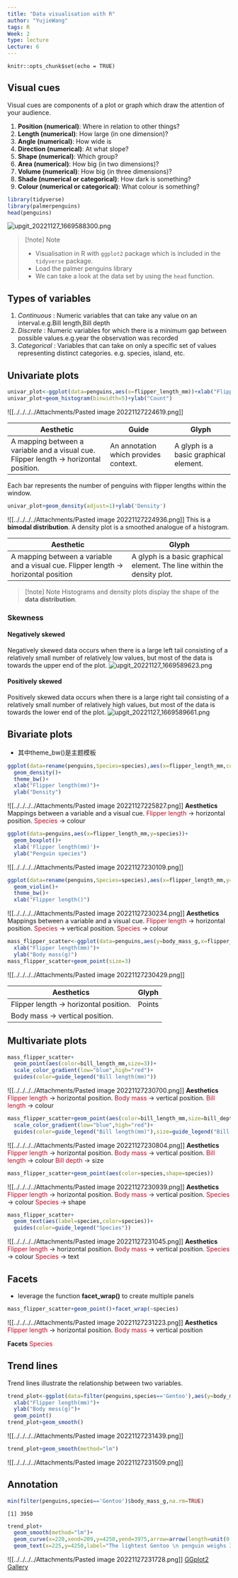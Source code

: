 ```yaml
---
title: "Data visualisation with R"
author: "YujieWang"
tags: R
Week: 2
type: lecture
Lecture: 6
---
```


```{r setup, include=FALSE}
knitr::opts_chunk$set(echo = TRUE)
```
## Visual cues
Visual cues are components of a plot or graph which draw the attention of your audience.
1. **Position (numerical)**: Where in relation to other things?
2. **Length (numerical)**: How large (in one dimension)?
3. **Angle (numerical)**: How wide is
4. **Direction (numerical)**: At what slope?
5. **Shape (numerical)**: Which group?
6. **Area (numerical)**: How big (in two dimensions)?
7. **Volume (numerical)**: How big (in three dimensions)?
8. **Shade (numerical or categorical)**: How dark is something?
9. **Colour (numerical or categorical)**: What colour is something?

```r
library(tidyverse)
library(palmerpenguins)
head(penguins)
```

![upgit_20221127_1669588300.png](https://raw.githubusercontent.com/RooNat/Myimages/main/2022/11/upgit_20221127_1669588300.png)

>[!note] Note
>- Visualisation in R with `ggplot2` package which is included in the `tidyverse` package.
>- Load the palmer penguins library
>- We can take a look at the data set by using the `head` function.

## Types of variables

1. *Continuous* : Numeric variables that can take any value on an interval.e.g.Bill length,Bill depth
2. *Discrete* : Numeric variables for which there is a minimum gap between possible values.e.g.year the observation was recorded
3. *Categorical* : Variables that can take on only a specific set of values representing distinct categories. 
	e.g. species, island, etc.

## Univariate plots

```r
univar_plot<-ggplot(data=penguins,aes(x=flipper_length_mm))+xlab("Flipper Length(mm)")
univar_plot+geom_histogram(binwidth=5)+ylab("Count")

```
![[../../../../Attachments/Pasted image 20221127224619.png]]

| Aesthetic                                                                            | Guide                                 | Glyph |
| ------------------------------------------------------------------------------------ | ------------------------------------- | ----- |
| A mapping between a variable and a visual cue. Flipper length → horizontal position. | An annotation which provides context. |   A glyph is a basic graphical element.    |

Each bar represents the number of penguins with flipper lengths within the window.

```r
univar_plot+geom_density(adjust=1)+ylab('Density')
```
![[../../../../Attachments/Pasted image 20221127224936.png]]
This is a **bimodal distribution**.
A density plot is a smoothed analogue of a histogram.

| Aesthetic | Glyph                                                                   |
| --------- | ----------------------------------------------------------------------- |
|  A mapping between a variable and a visual cue. Flipper length → horizontal position         | A glyph is a basic graphical element. The line within the density plot. |

>[!note] Note
>Histograms and density plots display the shape of the **data distribution**.

### Skewness

#### Negatively skewed
Negatively skewed data occurs when there is a large left tail consisting of a relatively small number of relatively low values, but most of the data is towards the upper end of the plot.
![upgit_20221127_1669589623.png](https://raw.githubusercontent.com/RooNat/Myimages/main/2022/11/upgit_20221127_1669589623.png)

#### Positively skewed
Positively skewed data occurs when there is a large right tail consisting of a relatively small number of relatively high values, but most of the data is towards the lower end of the plot.
![upgit_20221127_1669589661.png](https://raw.githubusercontent.com/RooNat/Myimages/main/2022/11/upgit_20221127_1669589661.png)



## Bivariate plots
* 其中theme_bw()是主题模板

```r
ggplot(data=rename(penguins,Species=species),aes(x=flipper_length_mm,color=Species))+
  geom_density()+
  theme_bw()+
  xlab("Flipper length(mm)")+
  ylab("Density")
```
![[../../../../Attachments/Pasted image 20221127225827.png]]
**Aesthetics**
Mappings between a variable and a visual cue.
<font color=#c10b26>Flipper length</font> → horizontal position.
<font color=#c10b26>Species</font> → colour

```r
ggplot(data=penguins,aes(x=flipper_length_mm,y=species))+
  geom_boxplot()+
  xlab('Flipper length(mm)')+
  ylab("Penguin species")
```
![[../../../../Attachments/Pasted image 20221127230109.png]]

```r
ggplot(data=rename(penguins,Species=species),aes(x=flipper_length_mm,y=Species,fill=Species))+
  geom_violin()+
  theme_bw()+
  xlab("Flipper length()")
```
![[../../../../Attachments/Pasted image 20221127230234.png]]
**Aesthetics**
Mappings between a variable and a visual cue.
<font color=#c10b26>Flipper length</font> → horizontal position.
<font color=#c10b26>Species</font> → vertical position.
<font color=#c10b26>Species</font> → colour

```r
mass_flipper_scatter<-ggplot(data=penguins,aes(y=body_mass_g,x=flipper_length_mm))+
  xlab("Flipper length(mm)")+
  ylab("Body mass(g)")
mass_flipper_scatter+geom_point(size=3)
```
![[../../../../Attachments/Pasted image 20221127230429.png]]

| Aesthetics                            | Glyph  |
| ------------------------------------- | ------ |
| Flipper length → horizontal position. | Points |
| Body mass → vertical position.        |        |


## Multivariate plots

```r
mass_flipper_scatter+
  geom_point(aes(color=bill_length_mm,size=3))+
  scale_color_gradient(low="blue",high="red")+
  guides(color=guide_legend("Bill length(mm)"))
```
![[../../../../Attachments/Pasted image 20221127230700.png]]
**Aesthetics**
<font color=#c10b26>Flipper length</font> → horizontal position.
<font color=#c10b26>Body mass</font> → vertical position.
<font color=#c10b26>Bill length</font> → colour

```r
mass_flipper_scatter+geom_point(aes(color=bill_length_mm,size=bill_depth_mm))+
  scale_color_gradient(low="blue",high="red")+
  guides(color=guide_legend("Bill length(mm)"),size=guide_legend("Bill depth(mm)"))
```
![[../../../../Attachments/Pasted image 20221127230804.png]]
**Aesthetics**
<font color=#c10b26>Flipper length</font> → horizontal position.
<font color=#c10b26>Body mass</font> → vertical position.
<font color=#c10b26>Bill length</font> → colour
<font color=#c10b26>Bill depth</font> → size

```r
mass_flipper_scatter+geom_point(aes(color=species,shape=species))
```
![[../../../../Attachments/Pasted image 20221127230939.png]]
**Aesthetics**
<font color=#c10b26>Flipper length</font> → horizontal position.
<font color=#c10b26>Body mass</font> → vertical position.
<font color=#c10b26>Species</font> → colour
<font color=#c10b26>Species</font> → shape

```r
mass_flipper_scatter+
  geom_text(aes(label=species,color=species))+
  guides(color=guide_legend("Species"))
```
![[../../../../Attachments/Pasted image 20221127231045.png]]
**Aesthetics**
<font color=#c10b26>Flipper length</font> → horizontal position.
<font color=#c10b26>Body mass</font> → vertical position.
<font color=#c10b26>Species</font> → colour
<font color=#c10b26>Species</font> → text


## Facets
* leverage the function **facet_wrap()** to create multiple panels
```r
mass_flipper_scatter+geom_point()+facet_wrap(~species)
```
![[../../../../Attachments/Pasted image 20221127231223.png]]
**Aesthetics**
<font color=#c10b26>Flipper length</font> → horizontal position.
<font color=#c10b26>Body mass</font> → vertical position

**Facets**
<font color=#c10b26>Species</font>

## Trend lines
Trend lines illustrate the relationship between two variables.
```r
trend_plot<-ggplot(data=filter(penguins,species=='Gentoo'),aes(y=body_mass_g,x=flipper_length_mm))+
  xlab("Flipper length(mm)")+
  ylab("Body mess(g)")+
  geom_point()
trend_plot+geom_smooth()
```
![[../../../../Attachments/Pasted image 20221127231439.png]]

```r
trend_plot+geom_smooth(method="lm")
```
![[../../../../Attachments/Pasted image 20221127231509.png]]

## Annotation
```r
min(filter(penguins,species=='Gentoo')$body_mass_g,na.rm=TRUE)
```

```
[1] 3950
```

```r
trend_plot+
  geom_smooth(method="lm")+
  geom_curve(x=220,xend=209,y=4250,yend=3975,arrow=arrow(length=unit(0.5,'cm')),curvature=0.1)+
  geom_text(x=225,y=4250,label="The lightest Gentoo \n penguin weighs 39.5 kg")
```
![[../../../../Attachments/Pasted image 20221127231728.png]]
[GGplot2 Gallery](https://exts.ggplot2.tidyverse.org/gallery/)
